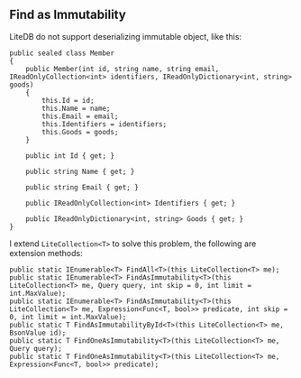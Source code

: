 ﻿## Find as Immutability

LiteDB do not support deserializing immutable object, like this:

    public sealed class Member
    {
        public Member(int id, string name, string email, IReadOnlyCollection<int> identifiers, IReadOnlyDictionary<int, string> goods)
        {
            this.Id = id;
            this.Name = name;
            this.Email = email;
            this.Identifiers = identifiers;
            this.Goods = goods;
        }

        public int Id { get; }

        public string Name { get; }

        public string Email { get; }

        public IReadOnlyCollection<int> Identifiers { get; }

        public IReadOnlyDictionary<int, string> Goods { get; }
    }

I extend `LiteCollection<T>` to solve this problem, the following are extension methods:

    public static IEnumerable<T> FindAll<T>(this LiteCollection<T> me);
    public static IEnumerable<T> FindAsImmutability<T>(this LiteCollection<T> me, Query query, int skip = 0, int limit = int.MaxValue);
    public static IEnumerable<T> FindAsImmutability<T>(this LiteCollection<T> me, Expression<Func<T, bool>> predicate, int skip = 0, int limit = int.MaxValue);
    public static T FindAsImmutabilityById<T>(this LiteCollection<T> me, BsonValue id);
    public static T FindOneAsImmutability<T>(this LiteCollection<T> me, Query query);
    public static T FindOneAsImmutability<T>(this LiteCollection<T> me, Expression<Func<T, bool>> predicate);